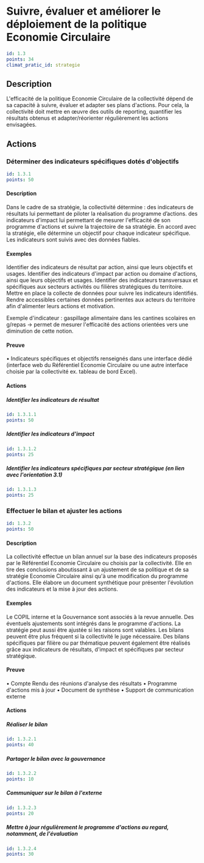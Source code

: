 # Suivre, évaluer et améliorer le déploiement de la politique Economie Circulaire
```yaml
id: 1.3
points: 34
climat_pratic_id: strategie
```
## Description
L'efficacité de la politique Economie Circulaire de la collectivité dépend de sa capacité à suivre, évaluer et adapter ses plans d'actions. Pour cela, la collectivité doit mettre en œuvre des outils de reporting, quantifier les résultats obtenus et adapter/réorienter régulièrement les actions envisagées.

## Actions
### Déterminer des indicateurs spécifiques dotés d'objectifs
```yaml
id: 1.3.1
points: 50
```
#### Description
Dans le cadre de sa stratégie, la collectivité détermine : 
des indicateurs de résultats lui permettant de piloter la réalisation du programme d’actions.
des indicateurs d'impact lui permettant de mesurer l'efficacité de son programme d'actions et suivre la trajectoire de sa stratégie.
En accord avec la stratégie, elle détermine un objectif pour chaque indicateur spécifique.
Les indicateurs sont suivis avec des données fiables.

#### Exemples
Identifier des indicateurs de résultat par action, ainsi que leurs objectifs et usages.
Identifier des indicateurs d'impact par action ou domaine d'actions, ainsi que leurs objectifs et usages.
Identifier des indicateurs transversaux et spécifiques aux secteurs activités ou filières stratégiques du territoire.
Mettre en place la collecte de données pour suivre les indicateurs identifiés.
Rendre accessibles certaines données pertinentes aux acteurs du territoire afin d'alimenter leurs actions et motivation.

Exemple d'indicateur : gaspillage alimentaire dans les cantines scolaires en g/repas
→ permet de mesurer l'efficacité des actions orientées vers une diminution de cette notion.

#### Preuve
• Indicateurs spécifiques et objectifs renseignés dans une interface dédié (interface web du Référentiel Economie Circulaire ou une autre interface choisie par la collectivité ex. tableau de bord Excel).

#### Actions
##### Identifier les indicateurs de résultat
```yaml
id: 1.3.1.1
points: 50
```

##### Identifier les indicateurs d'impact
```yaml
id: 1.3.1.2
points: 25
```

##### Identifier les indicateurs spécifiques par secteur stratégique (en lien avec l'orientation 3.1)
```yaml
id: 1.3.1.3
points: 25
```


### Effectuer le bilan et ajuster les actions
```yaml
id: 1.3.2
points: 50
```
#### Description
La collectivité effectue un bilan annuel sur la base des indicateurs  proposés par le Référentiel Economie Circulaire ou choisis par la collectivité. Elle en tire des conclusions aboutissant à un ajustement de sa politique et de sa stratégie Economie Circulaire ainsi qu'à une modification du programme d'actions.
Elle élabore un document synthétique pour présenter l'évolution des indicateurs et la mise à jour des actions.

#### Exemples
Le COPIL interne et la Gouvernance sont associés à la revue annuelle. Des éventuels ajustements sont intégrés dans le programme d'actions. La stratégie peut aussi être ajustée si les raisons sont valables.
Les bilans peuvent être plus fréquent si la collectivité le juge nécessaire.
Des bilans spécifiques par filière ou par thématique peuvent également être réalisés grâce aux indicateurs de résultats, d'impact et spécifiques par secteur stratégique.

#### Preuve
• Compte Rendu des réunions d'analyse des résultats
• Programme d'actions mis à jour
• Document de synthèse
• Support de communication externe

#### Actions
##### Réaliser le bilan 
```yaml
id: 1.3.2.1
points: 40
```

##### Partager le bilan avec la gouvernance
```yaml
id: 1.3.2.2
points: 10
```

##### Communiquer sur le bilan à l'externe
```yaml
id: 1.3.2.3
points: 20
```

##### Mettre à jour régulièrement le programme d'actions au regard, notamment, de l'évaluation
```yaml
id: 1.3.2.4
points: 30
```


